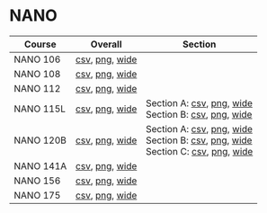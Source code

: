 # NANO

| Course | Overall | Section |
| ------ | ------- | ------- |
| NANO 106 | [csv](https://github.com/UCSD-Historical-Enrollment-Data/2023Spring/blob/main/overall/NANO%20106.csv), [png](https://raw.githubusercontent.com/UCSD-Historical-Enrollment-Data/2023Spring/main/plot_overall/NANO%20106.png), [wide](https://raw.githubusercontent.com/UCSD-Historical-Enrollment-Data/2023Spring/main/plot_overall_wide/NANO%20106.png) |  |
| NANO 108 | [csv](https://github.com/UCSD-Historical-Enrollment-Data/2023Spring/blob/main/overall/NANO%20108.csv), [png](https://raw.githubusercontent.com/UCSD-Historical-Enrollment-Data/2023Spring/main/plot_overall/NANO%20108.png), [wide](https://raw.githubusercontent.com/UCSD-Historical-Enrollment-Data/2023Spring/main/plot_overall_wide/NANO%20108.png) |  |
| NANO 112 | [csv](https://github.com/UCSD-Historical-Enrollment-Data/2023Spring/blob/main/overall/NANO%20112.csv), [png](https://raw.githubusercontent.com/UCSD-Historical-Enrollment-Data/2023Spring/main/plot_overall/NANO%20112.png), [wide](https://raw.githubusercontent.com/UCSD-Historical-Enrollment-Data/2023Spring/main/plot_overall_wide/NANO%20112.png) |  |
| NANO 115L | [csv](https://github.com/UCSD-Historical-Enrollment-Data/2023Spring/blob/main/overall/NANO%20115L.csv), [png](https://raw.githubusercontent.com/UCSD-Historical-Enrollment-Data/2023Spring/main/plot_overall/NANO%20115L.png), [wide](https://raw.githubusercontent.com/UCSD-Historical-Enrollment-Data/2023Spring/main/plot_overall_wide/NANO%20115L.png) | Section A: [csv](https://github.com/UCSD-Historical-Enrollment-Data/2023Spring/blob/main/section/NANO%20115L_A.csv), [png](https://raw.githubusercontent.com/UCSD-Historical-Enrollment-Data/2023Spring/main/plot_section/NANO%20115L_A.png), [wide](https://raw.githubusercontent.com/UCSD-Historical-Enrollment-Data/2023Spring/main/plot_section_wide/NANO%20115L_A.png)<br>Section B: [csv](https://github.com/UCSD-Historical-Enrollment-Data/2023Spring/blob/main/section/NANO%20115L_B.csv), [png](https://raw.githubusercontent.com/UCSD-Historical-Enrollment-Data/2023Spring/main/plot_section/NANO%20115L_B.png), [wide](https://raw.githubusercontent.com/UCSD-Historical-Enrollment-Data/2023Spring/main/plot_section_wide/NANO%20115L_B.png) |
| NANO 120B | [csv](https://github.com/UCSD-Historical-Enrollment-Data/2023Spring/blob/main/overall/NANO%20120B.csv), [png](https://raw.githubusercontent.com/UCSD-Historical-Enrollment-Data/2023Spring/main/plot_overall/NANO%20120B.png), [wide](https://raw.githubusercontent.com/UCSD-Historical-Enrollment-Data/2023Spring/main/plot_overall_wide/NANO%20120B.png) | Section A: [csv](https://github.com/UCSD-Historical-Enrollment-Data/2023Spring/blob/main/section/NANO%20120B_A.csv), [png](https://raw.githubusercontent.com/UCSD-Historical-Enrollment-Data/2023Spring/main/plot_section/NANO%20120B_A.png), [wide](https://raw.githubusercontent.com/UCSD-Historical-Enrollment-Data/2023Spring/main/plot_section_wide/NANO%20120B_A.png)<br>Section B: [csv](https://github.com/UCSD-Historical-Enrollment-Data/2023Spring/blob/main/section/NANO%20120B_B.csv), [png](https://raw.githubusercontent.com/UCSD-Historical-Enrollment-Data/2023Spring/main/plot_section/NANO%20120B_B.png), [wide](https://raw.githubusercontent.com/UCSD-Historical-Enrollment-Data/2023Spring/main/plot_section_wide/NANO%20120B_B.png)<br>Section C: [csv](https://github.com/UCSD-Historical-Enrollment-Data/2023Spring/blob/main/section/NANO%20120B_C.csv), [png](https://raw.githubusercontent.com/UCSD-Historical-Enrollment-Data/2023Spring/main/plot_section/NANO%20120B_C.png), [wide](https://raw.githubusercontent.com/UCSD-Historical-Enrollment-Data/2023Spring/main/plot_section_wide/NANO%20120B_C.png) |
| NANO 141A | [csv](https://github.com/UCSD-Historical-Enrollment-Data/2023Spring/blob/main/overall/NANO%20141A.csv), [png](https://raw.githubusercontent.com/UCSD-Historical-Enrollment-Data/2023Spring/main/plot_overall/NANO%20141A.png), [wide](https://raw.githubusercontent.com/UCSD-Historical-Enrollment-Data/2023Spring/main/plot_overall_wide/NANO%20141A.png) |  |
| NANO 156 | [csv](https://github.com/UCSD-Historical-Enrollment-Data/2023Spring/blob/main/overall/NANO%20156.csv), [png](https://raw.githubusercontent.com/UCSD-Historical-Enrollment-Data/2023Spring/main/plot_overall/NANO%20156.png), [wide](https://raw.githubusercontent.com/UCSD-Historical-Enrollment-Data/2023Spring/main/plot_overall_wide/NANO%20156.png) |  |
| NANO 175 | [csv](https://github.com/UCSD-Historical-Enrollment-Data/2023Spring/blob/main/overall/NANO%20175.csv), [png](https://raw.githubusercontent.com/UCSD-Historical-Enrollment-Data/2023Spring/main/plot_overall/NANO%20175.png), [wide](https://raw.githubusercontent.com/UCSD-Historical-Enrollment-Data/2023Spring/main/plot_overall_wide/NANO%20175.png) |  |
